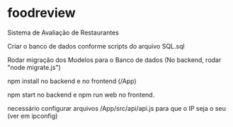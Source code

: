# foodreview
Sistema de Avaliação de Restaurantes

Criar o banco de dados conforme scripts do arquivo SQL.sql

Rodar migração dos Modelos para o Banco de dados (No backend, rodar "node migrate.js")

npm install no backend e no frontend (/App)

npm start no backend e npm run web no frontend.

necessário configurar arquivos /App/src/api/api.js para que o IP seja o seu (ver em ipconfig)
